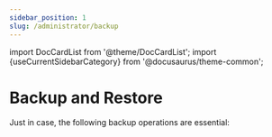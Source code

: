 ```yaml
---
sidebar_position: 1
slug: /administrator/backup
---
```


import DocCardList from '@theme/DocCardList';
import {useCurrentSidebarCategory} from '@docusaurus/theme-common';

# Backup and Restore

Just in case, the following backup operations are essential:

<DocCardList items={useCurrentSidebarCategory().items}/>

